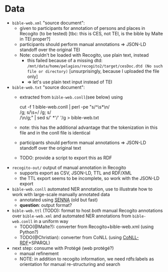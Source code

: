 # Data

- `bible-web.xml` "source document":
	- given to participants for annotation of persons and places in Recogito (to be tested)
	  [tbc: this is CES, not TEI, is the bible by Malte in TEI proper?]
 	- participants should perform manual annotations => JSON-LD standoff over the original TEI
 	- Note: couldn't be loaded with Recogito, use plain text, instead
 		- this failed because of a missing dtd: `/mnt/data/home/pelagios/recogito2/target/cesDoc.dtd (No such file or directory)` [unsurprisingly, because I uploaded the file only]
 		- => let's use plain text input instead of TEI
- `bible-web.txt` "source document":
	- extracted from `bible-web.conll`(see below) using

		cut -f 1  bible-web.conll | perl -pe "s/^\s*\n/<br>/g; s/\s+/ /g; s/<br>/\n/g;" | sed s/'  *'/' '/g > bible-web.txt
	
	- note: this has the additional advantage that the tokenization in this file and in the conll file is identical
 	- participants should perform manual annotations => JSON-LD standoff over the original text
 	- TODO: provide a script to export this as RDF
- `recogito-out/` output of manual annotation in Recogito
	- supports export as CSV, JSON-LD, TTL and RDF/XML
	- the TTL export seems to be incomplete, so work with the JSON-LD export
- `bible-web.conll` automated NER annotation, use to illustrate how to work with large-scale manually annotated data
	- annotated using [SENNA](https://ronan.collobert.com/senna/) (old but fast)
	- **question**: output format?
- `bible-web.ttl` (TODO): format to host *both* manual Recogito annotations over `bible-web.xml` and automated NER annotations from `bible-web.conll` in a uniform way
	- TODO(@Malte?): converter from Recogito+bible-web.xml (using Python?)
	- TODO(@Christian): converter from CoNLL (using [CoNLL-RDF](https://github.com/acoli-repo/conll-rdf)+SPARQL)
- next step: consume with Protégé (web protégé?)
	- manual refinement
	- NOTE: in addition to recogito information, we need rdfs:labels as orientation for manual re-structuring and search